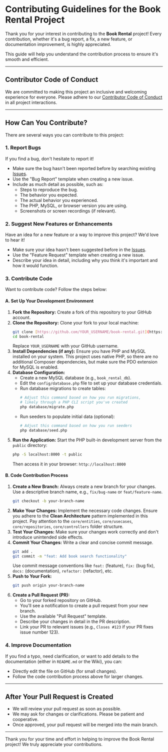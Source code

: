 # Contributing Guidelines for the Book Rental Project

Thank you for your interest in contributing to the **Book Rental** project! Every contribution, whether it's a bug report, a fix, a new feature, or documentation improvement, is highly appreciated.

This guide will help you understand the contribution process to ensure it's smooth and efficient.

---

## Contributor Code of Conduct

We are committed to making this project an inclusive and welcoming experience for everyone. Please adhere to our [Contributor Code of Conduct](https://www.contributor-covenant.org/version/2/0/code_of_conduct.html) in all project interactions.

---

## How Can You Contribute?

There are several ways you can contribute to this project:

### 1. Report Bugs

If you find a bug, don't hesitate to report it!

* Make sure the bug hasn't been reported before by searching existing [Issues](https://github.com/amrudzr/book-rental/issues).
* Use the "Bug Report" template when creating a new issue.
* Include as much detail as possible, such as:
    * Steps to reproduce the bug.
    * The behavior you expected.
    * The actual behavior you experienced.
    * The PHP, MySQL, or browser version you are using.
    * Screenshots or screen recordings (if relevant).

### 2. Suggest New Features or Enhancements

Have an idea for a new feature or a way to improve this project? We'd love to hear it!

* Make sure your idea hasn't been suggested before in the [Issues](https://github.com/amrudzr/book-rental/issues).
* Use the "Feature Request" template when creating a new issue.
* Describe your idea in detail, including why you think it's important and how it would function.

### 3. Contribute Code

Want to contribute code? Follow the steps below:

#### A. Set Up Your Development Environment

1.  **Fork the Repository:** Create a fork of this repository to your GitHub account.
2.  **Clone the Repository:** Clone your fork to your local machine:
    ```bash
    git clone [https://github.com/YOUR_USERNAME/book-rental.git](https://github.com/YOUR_USERNAME/book-rental.git)
    cd book-rental
    ```
    Replace `YOUR_USERNAME` with your GitHub username.
3.  **Install Dependencies (if any):** Ensure you have PHP and MySQL installed on your system. This project uses native PHP, so there are no additional Composer dependencies, but make sure the PDO extension for MySQL is enabled.
4.  **Database Configuration:**
    * Create a new MySQL database (e.g., `book_rental_db`).
    * Edit the `config/database.php` file to set up your database credentials.
    * Run database migrations to create tables:
        ```bash
        # Adjust this command based on how you run migrations,
        # likely through a PHP CLI script you've created
        php database/migrate.php
        ```
    * Run seeders to populate initial data (optional):
        ```bash
        # Adjust this command based on how you run seeders
        php database/seed.php
        ```
5.  **Run the Application:** Start the PHP built-in development server from the `public` directory:
    ```bash
    php -S localhost:8000 -t public
    ```
    Then access it in your browser: `http://localhost:8000`

#### B. Code Contribution Process

1.  **Create a New Branch:** Always create a new branch for your changes. Use a descriptive branch name, e.g., `fix/bug-name` or `feat/feature-name`.
    ```bash
    git checkout -b your-branch-name
    ```
2.  **Make Your Changes:** Implement the necessary code changes. Ensure you adhere to the **Clean Architecture** pattern implemented in this project. Pay attention to the `core/entities`, `core/usecases`, `core/repositories`, `core/controllers` folder structure.
3.  **Test Your Changes:** Make sure your changes work correctly and don't introduce unintended side effects.
4.  **Commit Your Changes:** Write a clear and concise commit message.
    ```bash
    git add .
    git commit -m "feat: Add book search functionality"
    ```
    Use commit message conventions like `feat:` (feature), `fix:` (bug fix), `docs:` (documentation), `refactor:` (refactor), etc.
5.  **Push to Your Fork:**
    ```bash
    git push origin your-branch-name
    ```
6.  **Create a Pull Request (PR):**
    * Go to your forked repository on GitHub.
    * You'll see a notification to create a pull request from your new branch.
    * Use the available "Pull Request" template.
    * Describe your changes in detail in the PR description.
    * Link your PR to relevant issues (e.g., `Closes #123` if your PR fixes issue number 123).

### 4. Improve Documentation

If you find a typo, need clarification, or want to add details to the documentation (either in `README.md` or the Wiki), you can:

* Directly edit the file on GitHub (for small changes).
* Follow the code contribution process above for larger changes.

---

## After Your Pull Request is Created

* We will review your pull request as soon as possible.
* We may ask for changes or clarifications. Please be patient and cooperative.
* Once approved, your pull request will be merged into the main branch.

---

Thank you for your time and effort in helping to improve the Book Rental project! We truly appreciate your contributions.
